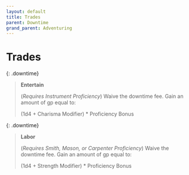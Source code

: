 ```yaml
---
layout: default
title: Trades
parent: Downtime
grand_parent: Adventuring
---
```



# Trades

{: .downtime}
> **Entertain**
>
> (_Requires Instrument Proficiency_) Waive the downtime fee. Gain an amount of gp equal to:
>
> (1d4 + Charisma Modifier) * Proficiency Bonus

{: .downtime}
> **Labor**
>
> (_Requires Smith, Mason, or Carpenter Proficiency_) Waive the downtime fee. Gain an amount of gp equal to:
>
> (1d4 + Strength Modifier) * Proficiency Bonus